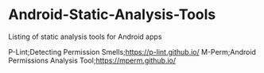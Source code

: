 # Android-Static-Analysis-Tools
Listing of static analysis tools for Android apps

P-Lint;Detecting Permission Smells;https://p-lint.github.io/
M-Perm;Android Permissions Analysis Tool;https://mperm.github.io/
